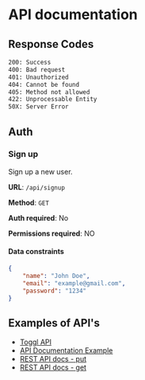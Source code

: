 # API documentation

## Response Codes

```txt
200: Success
400: Bad request
401: Unauthorized
404: Cannot be found
405: Method not allowed
422: Unprocessable Entity
50X: Server Error
```

## Auth

### Sign up

Sign up a new user.

**URL**: `/api/signup`

**Method**: `GET`

**Auth required**: No

**Permissions required**: NO

#### Data constraints

```json
{
    "name": "John Doe",
    "email": "example@gmail.com",
    "password": "1234"
}
```

## Examples of API's

- [Toggl API](https://github.com/toggl/toggl_api_docs/blob/master/chapters/authentication.md)
- [API Documentation Example](https://gist.github.com/Simonwep/bfb3bff51e9679c0af6f3ce3cd1404db)
- [REST API docs - put](https://github.com/jamescooke/restapidocs/blob/master/examples/user/put.md)
- [REST API docs - get](https://github.com/jamescooke/restapidocs/blob/master/examples/user/get.md)
